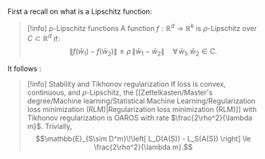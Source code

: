 First a recall on what is a Lipschitz function:

> [!info] ρ-Lipschitz functions
> A function $f:\mathbb{R}^d \to \mathbb{R}^k$ is $\rho$-Lipschitz over $C \subset \mathbb{R}^d$ if:
> $$\|f(\bar{w}_1)-f(\bar{w}_2)\| \le \rho\,\|\bar{w}_1-\bar{w}_2\| \quad \forall\, \bar{w}_1,\bar{w}_2 \in C.$$

It follows :

> [!info] Stability and Tikhonov regularization
> If loss is convex, continuous, and $\rho$-Lipschitz, the [[Zettelkasten/Master's degree/Machine learning/Statistical Machine Learning/Regularization loss minimization (RLM)|Regularization loss minimization (RLM)]] with Tikhonov regularization is OAROS with rate $\frac{2\rho^2}{\lambda m}$. Trivially,
> $$\mathbb{E}_{S\sim D^m}\!\left[ L_D(A(S)) - L_S(A(S)) \right] \le \frac{2\rho^2}{\lambda m}.$$
